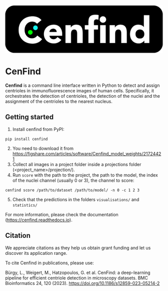 ![alt text](logos/cenfind_logo_full_dark.png)

# CenFind

**Cenfind** is a command line interface written in Python to detect and assign centrioles in immunofluorescence images of human cells.
Specifically, it orchestrates the detection of centrioles, the detection of the nuclei and the assignment of the centrioles to the nearest nucleus.

## Getting started

1. Install cenfind from PyPI:
```shell
pip install cenfind
```
2. You need to download it from https://figshare.com/articles/software/Cenfind_model_weights/21724421
3. Collect all images in a project folder inside a projections folder (<project_name>/projection/).
4. Run `score` with the path to the project, the path to the model, the index of the nuclei channel (usually 0 or 3),
   the channel to score:

```shell
cenfind score /path/to/dataset /path/to/model/ -n 0 -c 1 2 3
```

5. Check that the predictions in the folders `visualisations/` and `statistics/`

For more information, please check the documentation (https://cenfind.readthedocs.io).

## Citation

We appreciate citations as they help us obtain grant funding and let us discover its application range.

To cite Cenfind in publications, please use:

Bürgy, L., Weigert, M., Hatzopoulos, G. et al. CenFind: a deep-learning pipeline for efficient centriole detection in
microscopy datasets. BMC Bioinformatics 24, 120 (2023). https://doi.org/10.1186/s12859-023-05214-2
